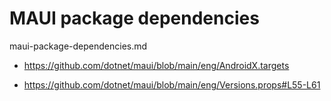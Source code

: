 # MAUI package dependencies

maui-package-dependencies.md

*   https://github.com/dotnet/maui/blob/main/eng/AndroidX.targets

*   https://github.com/dotnet/maui/blob/main/eng/Versions.props#L55-L61